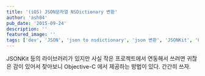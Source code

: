 ```yaml
---
title: '(iOS) JSON문자열 NSDictionary 변환'
author: 'ash84'
pub_date: '2015-09-24'
description: ''
featured_image: ''
tags: ['dev', 'JSON', 'json to nsdictionary', 'json 변환', 'JSONKit', 'Objective-C']
---
```



<span style="font-size: 11pt;">JSONKit 등의 라이브러리가 있지만 사실 작은 프로젝트에서 연동해서 쓰려면 귀찮은 감이 있어서 찾아보니 Objective-C 에서 제공하는 방법이 있다. 간간히 쓰자.</span>

<span style="font-size: 11pt;"> </span>

<script src="https://gist.github.com/AhnSeongHyun/6591321.js"></script>



